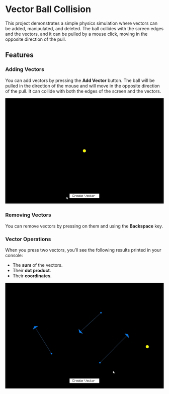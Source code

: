 # Vector Ball Collision

This project demonstrates a simple physics simulation where vectors can be added, manipulated, and deleted. The ball collides with the screen edges and the vectors, and it can be pulled by a mouse click, moving in the opposite direction of the pull.

## Features

### Adding Vectors

You can add vectors by pressing the **Add Vector** button. The ball will be pulled in the direction of the mouse and will move in the opposite direction of the pull. It can collide with both the edges of the screen and the vectors.

![GIF1](resources/gif1.gif)

### Removing Vectors

You can remove vectors by pressing on them and using the **Backspace** key.

### Vector Operations

When you press two vectors, you’ll see the following results printed in your console:

* The **sum** of the vectors.
* Their **dot product**.
* Their **coordinates**.

![GIF2](resources/gif2.gif)
